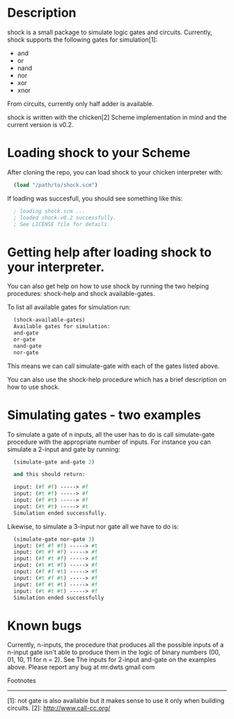 # Description
  shock is a small package to simulate logic gates and circuits. Currently,
  shock supports the following gates for simulation[1]:
  
  - and
  - or
  - nand
  - nor
  - xor
  - xnor

  From circuits, currently only half adder is available.

  shock is written with the chicken[2] Scheme implementation in mind and the
  current version is v0.2.

# Loading shock to your Scheme
  After cloning the repo, you can load shock to your chicken interpreter with:

``` scheme
  (load "/path/to/shock.scm")
```
  If loading was succesfull, you should see something like this:

``` scheme
  ; loading shock.scm ...
  ; loaded shock-v0.2 successfully.
  ; See LICENSE file for details.
```

# Getting help after loading shock to your interpreter.
  You can also get help on how to use shock by running the two helping
  procedures: shock-help and shock available-gates.

  To list all available gates for simulation run:

``` scheme
  (shock-available-gates)
  Available gates for simulation:
  and-gate
  or-gate
  nand-gate
  nor-gate
```
  This means we can call simulate-gate with each of the gates listed above.

  You can also use the shock-help procedure which has a brief description on how
  to use shock.

# Simulating gates - two examples
  To simulate a gate of n inputs, all the user has to do is call simulate-gate
  procedure with the appropriate number of inputs. For instance you can simulate
  a 2-input and gate by running:

``` scheme
  (simulate-gate and-gate 2)

  and this should return:

  input: (#f #f) -----> #f
  input: (#t #f) -----> #f
  input: (#f #t) -----> #f
  input: (#t #t) -----> #t
  Simulation ended successfully.
```

  Likewise, to simulate a 3-input nor gate all we have to do is:

``` scheme
  (simulate-gate nor-gate 3)
  input: (#f #f #f) -----> #t
  input: (#t #f #f) -----> #f
  input: (#f #t #f) -----> #f
  input: (#t #t #f) -----> #f
  input: (#f #f #t) -----> #f
  input: (#t #f #t) -----> #f
  input: (#f #t #t) -----> #f
  input: (#t #t #t) -----> #f
  Simulation ended successfully
```

# Known bugs

  Currently, n-inputs, the procedure that produces all the possible inputs of a
  n-input gate isn't able to produce them in the logic of binary numbers
  (00, 01, 10, 11 for n = 2). See The inputs for 2-input and-gate on the examples
  above. Please report any bug at mr.dwts <AT> gmail <DOT> com 

Footnotes
_________

[1]: not gate is also available but it makes sense to use it only when
building circuits.
[2]: http://www.call-cc.org/

